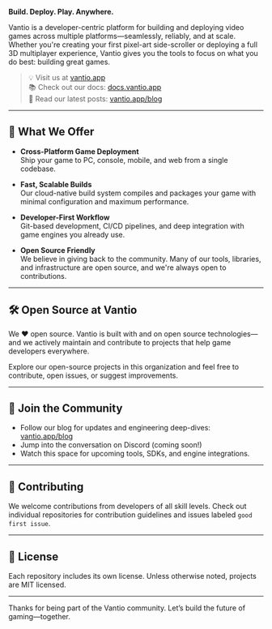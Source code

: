 **Build. Deploy. Play. Anywhere.**

Vantio is a developer-centric platform for building and deploying video games across multiple platforms—seamlessly, reliably, and at scale. Whether you're creating your first pixel-art side-scroller or deploying a full 3D multiplayer experience, Vantio gives you the tools to focus on what you do best: building great games.

> 💡 Visit us at [vantio.app](https://vantio.app)  
> 📚 Check out our docs: [docs.vantio.app](https://docs.vantio.app)  
> 📝 Read our latest posts: [vantio.app/blog](https://vantio.app/blog)

---

## 🚀 What We Offer

- **Cross-Platform Game Deployment**  
  Ship your game to PC, console, mobile, and web from a single codebase.

- **Fast, Scalable Builds**  
  Our cloud-native build system compiles and packages your game with minimal configuration and maximum performance.

- **Developer-First Workflow**  
  Git-based development, CI/CD pipelines, and deep integration with game engines you already use.

- **Open Source Friendly**  
  We believe in giving back to the community. Many of our tools, libraries, and infrastructure are open source, and we're always open to contributions.

---

## 🛠️ Open Source at Vantio

We ❤️ open source. Vantio is built with and on open source technologies—and we actively maintain and contribute to projects that help game developers everywhere.

Explore our open-source projects in this organization and feel free to contribute, open issues, or suggest improvements.

---

## 📣 Join the Community

- Follow our blog for updates and engineering deep-dives: [vantio.app/blog](https://vantio.app/blog)
- Jump into the conversation on Discord (coming soon!)
- Watch this space for upcoming tools, SDKs, and engine integrations.

---

## 👋 Contributing

We welcome contributions from developers of all skill levels. Check out individual repositories for contribution guidelines and issues labeled `good first issue`.

---

## 📄 License

Each repository includes its own license. Unless otherwise noted, projects are MIT licensed.

---

Thanks for being part of the Vantio community. Let’s build the future of gaming—together.
